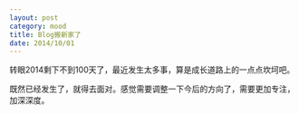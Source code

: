 ```yaml
---
layout: post
category: mood
title: Blog搬新家了
date: 2014/10/01
---
```


转眼2014剩下不到100天了，最近发生太多事，算是成长道路上的一点点坎坷吧。  

既然已经发生了，就得去面对。感觉需要调整一下今后的方向了，需要更加专注，加深深度。

